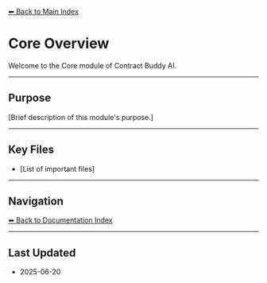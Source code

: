 [⬅ Back to Main Index](../../../INDEX.md#core)

# Core Overview

Welcome to the Core module of Contract Buddy AI.

---

## Purpose

[Brief description of this module's purpose.]

---

## Key Files

- [List of important files]

---

## Navigation

[⬅ Back to Documentation Index](../INDEX.md)

---

## Last Updated

- 2025-06-20